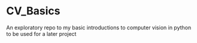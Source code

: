 # CV_Basics
An exploratory repo to my basic introductions to computer vision in python to be used for a later project
